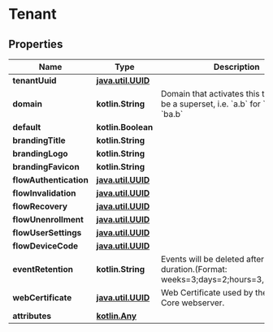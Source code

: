 
# Tenant

## Properties
Name | Type | Description | Notes
------------ | ------------- | ------------- | -------------
**tenantUuid** | [**java.util.UUID**](java.util.UUID.md) |  |  [readonly]
**domain** | **kotlin.String** | Domain that activates this tenant. Can be a superset, i.e. &#x60;a.b&#x60; for &#x60;aa.b&#x60; and &#x60;ba.b&#x60; | 
**default** | **kotlin.Boolean** |  |  [optional]
**brandingTitle** | **kotlin.String** |  |  [optional]
**brandingLogo** | **kotlin.String** |  |  [optional]
**brandingFavicon** | **kotlin.String** |  |  [optional]
**flowAuthentication** | [**java.util.UUID**](java.util.UUID.md) |  |  [optional]
**flowInvalidation** | [**java.util.UUID**](java.util.UUID.md) |  |  [optional]
**flowRecovery** | [**java.util.UUID**](java.util.UUID.md) |  |  [optional]
**flowUnenrollment** | [**java.util.UUID**](java.util.UUID.md) |  |  [optional]
**flowUserSettings** | [**java.util.UUID**](java.util.UUID.md) |  |  [optional]
**flowDeviceCode** | [**java.util.UUID**](java.util.UUID.md) |  |  [optional]
**eventRetention** | **kotlin.String** | Events will be deleted after this duration.(Format: weeks&#x3D;3;days&#x3D;2;hours&#x3D;3,seconds&#x3D;2). |  [optional]
**webCertificate** | [**java.util.UUID**](java.util.UUID.md) | Web Certificate used by the authentik Core webserver. |  [optional]
**attributes** | [**kotlin.Any**](.md) |  |  [optional]



